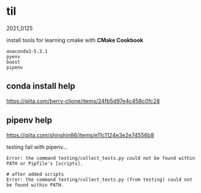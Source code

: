 # til

2021_0125

install tools for learning cmake with **CMake Cookbook**

```
anaconda3-5.3.1
pyenv
boost
pipenv
```

## conda install help
https://qiita.com/berry-clione/items/24fb5d97e4c458c0fc28

## pipenv help
https://qiita.com/shinshin86/items/e11c1124e3e2e74556b8

testing fail with pipenv...
```
Error: the command testing/collect_tests.py could not be found within PATH or Pipfile's [scripts].

# after added scripts
Error: the command testing/collect_tests.py (from testing) could not be found within PATH.
```
